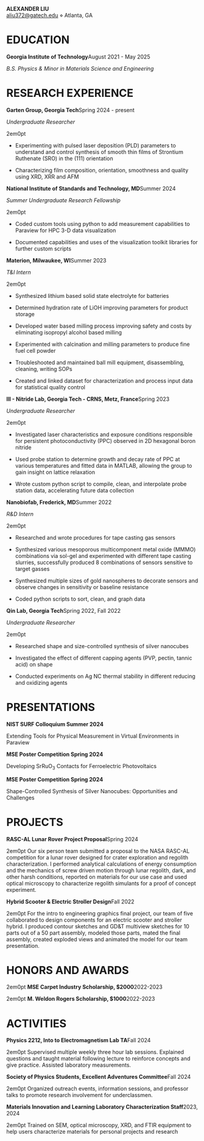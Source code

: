 **ALEXANDER LIU**  
aliu372@gatech.edu ⋄ Atlanta, GA

# EDUCATION

**Georgia Institute of Technology**August 2021 - May 2025

*B.S. Physics & Minor in Materials Science and Engineering*

# RESEARCH EXPERIENCE

**Garten Group, Georgia Tech**Spring 2024 - present

*Undergraduate Researcher*

2em0pt

-   Experimenting with pulsed laser deposition (PLD) parameters to
    understand and control synthesis of smooth thin films of Strontium
    Ruthenate (SRO) in the (111) orientation

-   Characterizing film composition, orientation, smoothness and quality
    using XRD, XRR and AFM

**National Institute of Standards and Technology, MD**Summer 2024

*Summer Undergraduate Research Fellowship*

2em0pt

-   Coded custom tools using python to add measurement capabilities to
    Paraview for HPC 3-D data visualization

-   Documented capabilities and uses of the visualization toolkit
    libraries for further custom scripts

**Materion, Milwaukee, WI**Summer 2023

*T&I Intern*

2em0pt

-   Synthesized lithium based solid state electrolyte for batteries

-   Determined hydration rate of LiOH improving parameters for product
    storage

-   Developed water based milling process improving safety and costs by
    eliminating isopropyl alcohol based milling

-   Experimented with calcination and milling parameters to produce fine
    fuel cell powder

-   Troubleshooted and maintained ball mill equipment, disassembling,
    cleaning, writing SOPs

-   Created and linked dataset for characterization and process input
    data for statistical quality control

**III - Nitride Lab, Georgia Tech - CRNS, Metz, France**Spring 2023

*Undergraduate Researcher*

2em0pt

-   Investigated laser characteristics and exposure conditions
    responsible for persistent photoconductivity (PPC) observed in 2D
    hexagonal boron nitride

-   Used probe station to determine growth and decay rate of PPC at
    various temperatures and fitted data in MATLAB, allowing the group
    to gain insight on lattice relaxation

-   Wrote custom python script to compile, clean, and interpolate probe
    station data, accelerating future data collection

**Nanobiofab, Frederick, MD**Summer 2022

*R&D Intern*

2em0pt

-   Researched and wrote procedures for tape casting gas sensors

-   Synthesized various mesoporous multicomponent metal oxide (MMMO)
    combinations via sol-gel and experimented with different tape
    casting slurries, successfully produced 8 combinations of sensors
    sensitive to target gasses

-   Synthesized multiple sizes of gold nanospheres to decorate sensors
    and observe changes in sensitivity or baseline resistance

-   Coded python scripts to sort, clean, and graph data

**Qin Lab, Georgia Tech**Spring 2022, Fall 2022

*Undergraduate Researcher*

2em0pt

-   Researched shape and size-controlled synthesis of silver nanocubes

-   Investigated the effect of different capping agents (PVP, pectin,
    tannic acid) on shape

-   Conducted experiments on Ag NC thermal stability in different
    reducing and oxidizing agents

# PRESENTATIONS

**NIST SURF Colloquium Summer 2024**

Extending Tools for Physical Measurement in Virtual Environments in
Paraview

**MSE Poster Competition Spring 2024**

Developing SrRuO<sub>3</sub> Contacts for Ferroelectric Photovoltaics

**MSE Poster Competition Spring 2024**

Shape-Controlled Synthesis of Silver Nanocubes: Opportunities and
Challenges

# PROJECTS

**RASC-AL Lunar Rover Project Proposal**Spring 2024

2em0pt Our six person team submitted a proposal to the NASA RASC-AL
competition for a lunar rover designed for crater exploration and
regolith characterization. I performed analytical calculations of energy
consumption and the mechanics of screw driven motion through lunar
regolith, dark, and other harsh conditions, reported on materials for
our use case and used optical microscopy to characterize regolith
simulants for a proof of concept experiment.

**Hybrid Scooter & Electric Stroller Design**Fall 2022

2em0pt For the intro to engineering graphics final project, our team of
five collaborated to design components for an electric scooter and
stroller hybrid. I produced contour sketches and GD&T multiview sketches
for 10 parts out of a 50 part assembly, modeled those parts, mated the
final assembly, created exploded views and animated the model for our
team presentation.

# HONORS AND AWARDS

2em0pt **MSE Carpet Industry Scholarship, $2000**2022-2023

2em0pt **M. Weldon Rogers Scholarship, $1000**2022-2023

# ACTIVITIES

**Physics 2212, Into to Electromagnetism Lab TA**Fall 2024

2em0pt Supervised multiple weekly three hour lab sessions. Explained
questions and taught material following lecture to reinforce concepts
and give practice. Assisted laboratory measurements.

**Society of Physics Students, Excellent Adventures Committee**Fall 2024

2em0pt Organized outreach events, information sessions, and professor
talks to promote research involvement for underclassmen.

**Materials Innovation and Learning Laboratory Characterization
Staff**2023, 2024

2em0pt Trained on SEM, optical microscopy, XRD, and FTIR equipment to
help users characterize materials for personal projects and research

